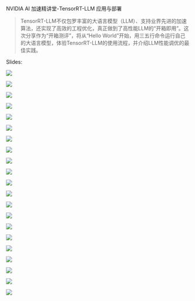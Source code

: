 NVIDIA AI 加速精讲堂-TensorRT-LLM 应用与部署

> TensorRT-LLM不仅包罗丰富的大语言模型（LLM）、支持业界先进的加速算法，还实现了高效的工程优化，真正做到了高性能LLM的“开箱即用”。这次分享作为“开箱测评”，将从“Hello World”开始，用三五行命令运行自己的大语言模型，体验TensorRT-LLM的使用流程，并介绍LLM性能调优的最佳实践。

Slides:

![](https://files.mdnice.com/user/59/35b58175-8c24-4237-8bb8-6b1065138704.png)

![](https://files.mdnice.com/user/59/15ba548e-86fa-47d8-9714-466f037fb74f.png)

![](https://files.mdnice.com/user/59/83d9b971-9775-4453-b3da-08d1d5f0cc79.png)

![](https://files.mdnice.com/user/59/6e474879-cd02-4e71-88ae-46a4e137b7d6.png)

![](https://files.mdnice.com/user/59/4c930569-d3d6-4d61-8825-16b8f6193c55.png)

![](https://files.mdnice.com/user/59/f908d541-8f84-4701-b351-1ecd7c4f9986.png)

![](https://files.mdnice.com/user/59/a8a468d4-b604-40ff-a979-1ef92ae4f24c.png)

![](https://files.mdnice.com/user/59/c803af37-44f1-452c-bec0-aa8e10d697e5.png)

![](https://files.mdnice.com/user/59/1fd46bcd-c21e-469d-817e-94f0f7cb670f.png)

![](https://files.mdnice.com/user/59/14400738-b341-4449-943f-96685869bd5a.png)

![](https://files.mdnice.com/user/59/f6c89e47-2276-43a3-860c-dbda7d77a466.png)

![](https://files.mdnice.com/user/59/78ff48cd-d80b-41d4-963c-aec743cd3dc4.png)

![](https://files.mdnice.com/user/59/8260006b-7c3f-4eb4-bb7a-55d9ded65df9.png)

![](https://files.mdnice.com/user/59/d97fa747-d0c9-4e74-ac7a-93183ae9a37e.png)

![](https://files.mdnice.com/user/59/27c804e7-b554-43c5-9b57-e432aae4de51.png)

![](https://files.mdnice.com/user/59/40717cfe-6383-4d31-83ae-08fbc684f110.png)

![](https://files.mdnice.com/user/59/57cf566b-007b-49fe-821c-798dd7eae647.png)

![](https://files.mdnice.com/user/59/f7f11f19-fa04-4908-83d9-f917abe19983.png)

![](https://files.mdnice.com/user/59/1055ae0b-57a0-4d36-9c54-265de736e285.png)

![](https://files.mdnice.com/user/59/d6a55d98-5f5c-4ba3-a096-1e91234e3c74.png)

![](https://files.mdnice.com/user/59/8e23998c-0a07-4dc6-aa05-c50262190a09.png)


